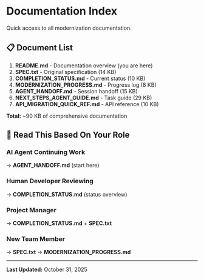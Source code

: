 # Documentation Index

Quick access to all modernization documentation.

## 📋 Document List

1. **README.md** - Documentation overview (you are here)
2. **SPEC.txt** - Original specification (14 KB)
3. **COMPLETION_STATUS.md** - Current status (10 KB)
4. **MODERNIZATION_PROGRESS.md** - Progress log (8 KB)
5. **AGENT_HANDOFF.md** - Session handoff (15 KB)
6. **NEXT_STEPS_AGENT_GUIDE.md** - Task guide (29 KB)
7. **API_MIGRATION_QUICK_REF.md** - API reference (10 KB)

**Total:** ~90 KB of comprehensive documentation

## 🎯 Read This Based On Your Role

### AI Agent Continuing Work
→ **AGENT_HANDOFF.md** (start here)

### Human Developer Reviewing  
→ **COMPLETION_STATUS.md** (status overview)

### Project Manager
→ **COMPLETION_STATUS.md** + **SPEC.txt**

### New Team Member
→ **SPEC.txt** → **MODERNIZATION_PROGRESS.md**

---

**Last Updated:** October 31, 2025
